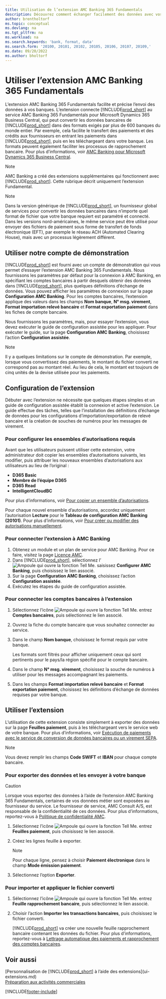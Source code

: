 ```yaml
---
title: Utilisation de l’extension AMC Banking 365 Fundamentals
description: Découvrez comment échanger facilement des données avec vos banques en les transformant au format souhaité.
author: brentholtorf
ms.topic: conceptual
ms.devlang: na
ms.tgt_pltfrm: na
ms.workload: na
ms.search.keywords: 'bank, format, data'
ms.search.form: '20100, 20101, 20102, 20105, 20106, 20107, 20109,'
ms.date: 09/20/2022
ms.author: bholtorf
---
```


# <a name="use-the-amc-banking--fundamentals-extension" />Utiliser l’extension AMC Banking 365 Fundamentals

L’extension AMC Banking 365 Fundamentals facilite et précise l’envoi des données à vos banques. L’extension connecte [!INCLUDE[prod_short](includes/prod_short.md)] au service AMC Banking 365 Fundamentals pour Microsoft Dynamics 365 Business Central, qui peut convertir les données bancaires de [!INCLUDE[prod_short](includes/prod_short.md)] dans des formats exigés par plus de 600 banques du monde entier. Par exemple, cela facilite le transfert des paiements et des crédits aux fournisseurs en entrant les paiements dans [!INCLUDE[prod_short](includes/prod_short.md)], puis en les téléchargeant dans votre banque. Les formats peuvent également faciliter les processus de rapprochement bancaire. Pour plus d’informations, voir [AMC Banking pour Microsoft Dynamics 365 Business Central](https://www.amcbanking.com/bc-fundamentals/).

> [!NOTE]
> AMC Banking a créé des extensions supplémentaires qui fonctionnent avec [!INCLUDE[prod_short](includes/prod_short.md)]. Cette rubrique décrit uniquement l’extension Fundamental.

> [!NOTE]
> Dans la version générique de [!INCLUDE[prod_short](includes/prod_short.md)], un fournisseur global de services pour convertir les données bancaires dans n’importe quel format de fichier que votre banque requiert est paramétré et connecté. Dans les versions nord-américaines, le même service peut être utilisé pour envoyer des fichiers de paiement sous forme de transfert de fonds électronique (EFT), par exemple le réseau ACH (Automated Clearing House), mais avec un processus légèrement différent.

## <a name="use-our-demonstration-account" />Utiliser notre compte de démonstration

[!INCLUDE[prod_short](includes/prod_short.md)] est fourni avec un compte de démonstration qui vous permet d’essayer l’extension AMC Banking 365 Fundamentals. Nous fournissons les paramètres par défaut pour la connexion à AMC Banking, en spécifiant les comptes bancaires à partir desquels obtenir des données dans [!INCLUDE[prod_short](includes/prod_short.md)], plus quelques définitions d’échange de données. Vous pouvez afficher les paramètres de connexion sur la page **Configuration AMC Banking**. Pour les comptes bancaires, l’extension applique des valeurs dans les champs **Nom banque**, **N° msg. virement**, **Format importation relevé bancaire** et **Format exportation paiement** dans les fiches de compte bancaire.

Nous fournissons les paramètres, mais, pour essayer l’extension, vous devez exécuter le guide de configuration assistée pour les appliquer. Pour exécuter le guide, sur la page **Configuration AMC Banking**, choisissez l’action **Configuration assistée**.

> [!NOTE]
> Il y a quelques limitations sur le compte de démonstration. Par exemple, lorsque vous convertissez des paiements, le montant du fichier converti ne correspond pas au montant réel. Au lieu de cela, le montant est toujours de cinq unités de la devise utilisée pour les paiements.  

## <a name="setting-up-the-extension" />Configuration de l’extension

Débuter avec l’extension ne nécessite que quelques étapes simples et un guide de configuration assistée établit la connexion et active l’extension. Le guide effectue des tâches, telles que l’installation des définitions d’échange de données pour les configurations d’importation/exportation de relevé bancaire et la création de souches de numéros pour les messages de virement.  

### <a name="to-set-up-the-required-permission-sets" />Pour configurer les ensembles d’autorisations requis

Avant que les utilisateurs puissent utiliser cette extension, votre administrateur doit copier les ensembles d’autorisations suivants, les modifier, puis attribuer les nouveaux ensembles d’autorisations aux utilisateurs au lieu de l’original :

* **D365 Basic**
* **Membre de l’équipe D365**
* **D365 Read**
* **IntelligentCloudBC**

Pour plus d’informations, voir [Pour copier un ensemble d’autorisations](ui-define-granular-permissions.md#to-copy-a-permission-set).

Pour chaque nouvel ensemble d’autorisations, accordez uniquement l’autorisation **Lecture** pour le **Tableau de configuration AMC Banking (20101)**. Pour plus d’informations, voir [Pour créer ou modifier des autorisations manuellement](ui-define-granular-permissions.md#to-create-a-permission-set).

### <a name="to-connect-the-extension-to-amc-banking" />Pour connecter l’extension à AMC Banking

1. Obtenez un module et un plan de service pour AMC Banking. Pour ce faire, visitez la page [Licence AMC](https://license.amcbanking.com/register).
2. Dans [!INCLUDE[prod_short](includes/prod_short.md)], sélectionnez l’![Ampoule qui ouvre la fonction Tell Me.](media/ui-search/search_small.png "Dites-moi ce que vous voulez faire") saisissez **Configurer AMC Banking**, puis choisissez le lien associé.  
3. Sur la page **Configuration AMC Banking**, choisissez l’action **Configuration assistée**.
4. Exécutez les étapes du guide de configuration assistée.

### <a name="to-connect-bank-accounts-to-the-extension" />Pour connecter les comptes bancaires à l’extension

1. Sélectionnez l’icône ![Ampoule qui ouvre la fonction Tell Me.](media/ui-search/search_small.png "Dites-moi ce que vous voulez faire") entrez **Comptes bancaires**, puis sélectionnez le lien associé.
2. Ouvrez la fiche du compte bancaire que vous souhaitez connecter au service.
3. Dans le champ **Nom banque**, choisissez le format requis par votre banque.  

   Les formats sont filtrés pour afficher uniquement ceux qui sont pertinents pour le pays/la région spécifié pour le compte bancaire.
4. Dans le champ **N° msg. virement**, choisissez la souche de numéros à utiliser pour les messages accompagnant les paiements.
5. Dans les champs **Format importation relevé bancaire** et **Format exportation paiement**, choisissez les définitions d’échange de données requises par votre banque.

## <a name="use-the-extension" />Utiliser l’extension

L’utilisation de cette extension consiste simplement à exporter des données sur la page **Feuilles paiement**, puis à les téléchargeant vers le service web de votre banque. Pour plus d’informations, voir [Exécution de paiements avec le service de conversion de données bancaires ou un virement SEPA](finance-make-payments-with-bank-data-conversion-service-or-sepa-credit-transfer.md).

> [!NOTE]
> Vous devez remplir les champs **Code SWIFT** et **IBAN** pour chaque compte bancaire.

### <a name="to-export-data-and-submit-it-to-your-bank" />Pour exporter des données et les envoyer à votre banque

> [!CAUTION]  
> Lorsque vous exportez des données à l’aide de l’extension AMC Banking 365 Fundamentals, certaines de vos données métier sont exposées au fournisseur du service. Le fournisseur de service, AMC Consult A/S, est responsable de la confidentialité de ces données. Pour plus d’informations, reportez\-vous à [Politique de confidentialité AMC](https://go.microsoft.com/fwlink/?LinkId=510158).

1. Sélectionnez l’icône ![Ampoule qui ouvre la fonction Tell Me.](media/ui-search/search_small.png "Dites-moi ce que vous voulez faire") entrez **Feuilles paiement**, puis choisissez le lien associé.
2. Créez les lignes feuille à exporter.  

   > [!NOTE]
   > Pour chaque ligne, pensez à choisir **Paiement électronique** dans le champ **Mode émission paiement**.
3. Sélectionnez l’option **Exporter**.

### <a name="to-import-and-apply-the-converted-file" />Pour importer et appliquer le fichier converti

1. Sélectionnez l’icône ![Ampoule qui ouvre la fonction Tell Me.](media/ui-search/search_small.png "Dites-moi ce que vous voulez faire") entrez **Feuille rapprochement bancaire**, puis sélectionnez le lien associé.
2. Choisir l’action **Importer les transactions bancaires**, puis choisissez le fichier converti.  

   [!INCLUDE[prod_short](includes/prod_short.md)] va créer une nouvelle feuille rapprochement bancaire contenant les données du fichier. Pour plus d’informations, reportez-vous à [Lettrage automatique des paiements et rapprochement des comptes bancaires](receivables-apply-payments-auto-reconcile-bank-accounts.md).

## <a name="see-also" />Voir aussi

[Personnalisation de [!INCLUDE[prod_short](includes/prod_short.md)] à l’aide des extensions](ui-extensions.md)  
[Préparation aux activités commerciales](ui-get-ready-business.md)  

[!INCLUDE[footer-include](includes/footer-banner.md)]
